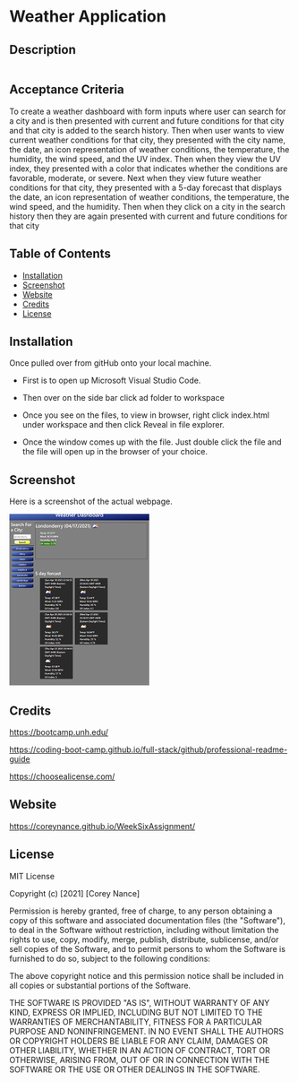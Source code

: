 # Weather Application
## Description
```

```

## Acceptance Criteria


To create a weather dashboard with form inputs where user can search for a city and is then presented with current and future conditions for that city and that city is added to the search history. Then when user wants to view current weather conditions for that city, they presented with the city name, the date, an icon representation of weather conditions, the temperature, the humidity, the wind speed, and the UV index. Then when they view the UV index, they presented with a color that indicates whether the conditions are favorable, moderate, or severe. Next when they view future weather conditions for that city, they presented with a 5-day forecast that displays the date, an icon representation of weather conditions, the temperature, the wind speed, and the humidity. Then when they click on a city in the search history then they are again presented with current and future conditions for that city

## Table of Contents

- [Installation](#installation)
- [Screenshot](#screenshot)
- [Website](#website)
- [Credits](#credits)
- [License](#license)


## Installation
Once pulled over from gitHub onto your local machine.
- First is to open up Microsoft Visual Studio Code.

- Then over on the side bar click ad folder to workspace

- Once you see on the files, to view in browser, right click index.html under workspace and then click Reveal in file explorer.

- Once the window comes up with the file. Just double click the file and the file will open up in the browser of your choice. 

## Screenshot

Here is a screenshot of the actual webpage.
 
 ![Screenshot](Assets/images/screenshot.png)
<br>
## Credits
https://bootcamp.unh.edu/ 

https://coding-boot-camp.github.io/full-stack/github/professional-readme-guide

https://choosealicense.com/


## Website
https://coreynance.github.io/WeekSixAssignment/

## License
MIT License

Copyright (c) [2021] [Corey Nance]

Permission is hereby granted, free of charge, to any person obtaining a copy
of this software and associated documentation files (the "Software"), to deal
in the Software without restriction, including without limitation the rights
to use, copy, modify, merge, publish, distribute, sublicense, and/or sell
copies of the Software, and to permit persons to whom the Software is
furnished to do so, subject to the following conditions:

The above copyright notice and this permission notice shall be included in all
copies or substantial portions of the Software.

THE SOFTWARE IS PROVIDED "AS IS", WITHOUT WARRANTY OF ANY KIND, EXPRESS OR
IMPLIED, INCLUDING BUT NOT LIMITED TO THE WARRANTIES OF MERCHANTABILITY,
FITNESS FOR A PARTICULAR PURPOSE AND NONINFRINGEMENT. IN NO EVENT SHALL THE
AUTHORS OR COPYRIGHT HOLDERS BE LIABLE FOR ANY CLAIM, DAMAGES OR OTHER
LIABILITY, WHETHER IN AN ACTION OF CONTRACT, TORT OR OTHERWISE, ARISING FROM,
OUT OF OR IN CONNECTION WITH THE SOFTWARE OR THE USE OR OTHER DEALINGS IN THE
SOFTWARE.
